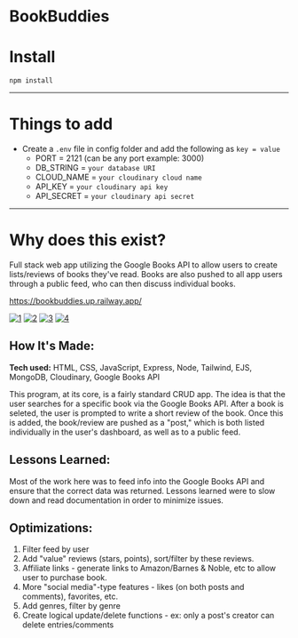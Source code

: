 # BookBuddies

# Install

`npm install`

---

# Things to add

- Create a `.env` file in config folder and add the following as `key = value`
  - PORT = 2121 (can be any port example: 3000)
  - DB_STRING = `your database URI`
  - CLOUD_NAME = `your cloudinary cloud name`
  - API_KEY = `your cloudinary api key`
  - API_SECRET = `your cloudinary api secret`

---

# Why does this exist?

Full stack web app utilizing the Google Books API to allow users to create lists/reviews of books they've read. Books are also pushed to all app users through a public feed, who can then discuss individual books.

https://bookbuddies.up.railway.app/

<a href="https://ibb.co/FgLtnq6"><img src="https://i.ibb.co/MMxL95n/1.jpg" alt="1" border="0"></a>
<a href="https://ibb.co/gRfYC7s"><img src="https://i.ibb.co/crZqdvz/2.jpg" alt="2" border="0"></a>
<a href="https://ibb.co/2PcHpVd"><img src="https://i.ibb.co/vmLRMyk/3.jpg" alt="3" border="0"></a>
<a href="https://ibb.co/HBkgmK6"><img src="https://i.ibb.co/GnbPgdy/4.jpg" alt="4" border="0"></a>

## How It's Made:

**Tech used:** HTML, CSS, JavaScript, Express, Node, Tailwind, EJS, MongoDB, Cloudinary, Google Books API

This program, at its core, is a fairly standard CRUD app. The idea is that the user searches for a specific book via the Google Books API. After a book is seleted, the user is prompted to write a short review of the book. Once this is added, the book/review are pushed as a "post," which is both listed individually in the user's dashboard, as well as to a public feed.

## Lessons Learned:

Most of the work here was to feed info into the Google Books API and ensure that the correct data was returned. Lessons learned were to slow down and read documentation in order to minimize issues.
 
 ## Optimizations:

1. Filter feed by user
2. Add "value" reviews (stars, points), sort/filter by these reviews.
3. Affiliate links - generate links to Amazon/Barnes & Noble, etc to allow user to purchase book.
4. More "social media"-type features - likes (on both posts and comments), favorites, etc.
5. Add genres, filter by genre
6. Create logical update/delete functions - ex: only a post's creator can delete entries/comments
